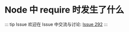 # Node 中 require 时发生了什么



::: tip Issue 
 欢迎在 Issue 中交流与讨论: [Issue 292](https://github.com/shfshanyue/Daily-Question/issues/292) 
:::



